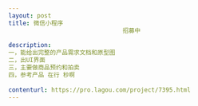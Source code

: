 ```yaml
---                
layout: post       
title: 微信小程序
                                招募中
           
description: 
一，能给出完整的产品需求文档和原型图
二，出UI界面
三，主要做商品预约和拍卖
四，参考产品 在行 秒啊
     
contenturl: https://pro.lagou.com/project/7395.html      
---                 
```

